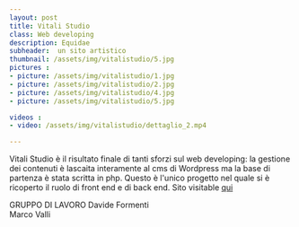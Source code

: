 ```yaml
---
layout: post
title: Vitali Studio
class: Web developing
description: Equidae
subheader:  un sito artistico
thumbnail: /assets/img/vitalistudio/5.jpg
pictures : 
- picture: /assets/img/vitalistudio/1.jpg
- picture: /assets/img/vitalistudio/2.jpg
- picture: /assets/img/vitalistudio/4.jpg
- picture: /assets/img/vitalistudio/5.jpg

videos : 
- video: /assets/img/vitalistudio/dettaglio_2.mp4

---
```

Vitali Studio è il risultato finale di tanti sforzi sul web developing: la gestione dei contenuti è lascaita interamente al cms di Wordpress ma la base di partenza è stata scritta in php. Questo è l'unico progetto nel quale si è ricoperto il ruolo di front end e di back end.
Sito visitable [qui](http://www.vitalistudio.org "traces of the new gold rush")

GRUPPO DI LAVORO
Davide Formenti<br>
Marco Valli